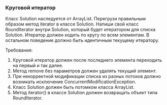 
### Круговой итератор

Класс Solution наследуется от ArrayList.
Перегрузи правильным образом метод iterator в классе Solution.
Напиши свой класс RoundIterator внутри Solution, который будет итератором для списка Solution.
Итератор должен ходить по кругу по всем элементам.
В остальном поведение должно быть идентичным текущему итератору.


Требования:
1.	Круговой итератор должен после последнего элемента переходить на первый и так далее.
2.	Метод remove без параметров должен удалять текущий элемент.
3.	При некорректной модификации списка из разных потоков должно возникать исключение ConcurrentModificationException.
4.	Класс Solution должен быть потомком класса ArrayList.
5.	Метод iterator() в классе Solution должен возвращать объект типа RoundIterator.


